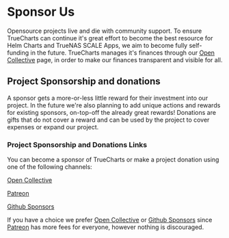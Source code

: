 # Sponsor Us

Opensource projects live and die with community support. To ensure TrueCharts can continue it's great effort to become the best resource for Helm Charts and TrueNAS SCALE Apps, we aim to become fully self-funding in the future. TrueCharts manages it's finances through our [Open Collective](https://truecharts.org/s/oc) page, in order to make our finances transparent and visible for all.

## Project Sponsorship and donations

A sponsor gets a more-or-less little reward for their investment into our project. In the future we're also planning to add unique actions and rewards for existing sponsors, on-top-off the already great rewards! Donations are gifts that do not cover a reward and can be used by the project to cover expenses or expand our project.

### Project Sponsorship and Donations Links

You can become a sponsor of TrueCharts or make a project donation using one of the following channels:

[Open Collective](https://truecharts.org/s/oc)

[Patreon](https://truecharts.org/s/patreon)

[Github Sponsors](https://truecharts.org/s/ghs)

If you have a choice we prefer [Open Collective](https://truecharts.org/s/oc) or [Github Sponsors](https://truecharts.org/s/ghs) since [Patreon](https://truecharts.org/s/patreon) has more fees for everyone, however nothing is discouraged.

